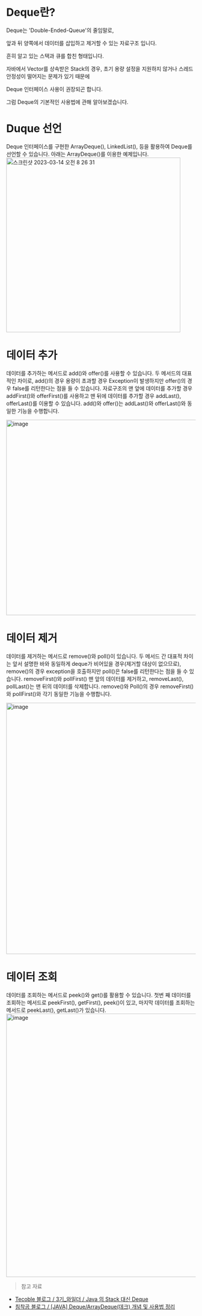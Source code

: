 # Deque란?

Deque는 'Double-Ended-Queue'의 줄임말로,

앞과 뒤 양쪽에서 데이터를 삽입하고 제거할 수 있는 자료구조 입니다.

흔히 알고 있는 스택과 큐를 합친 형태입니다.

자바에서 Vector를 상속받은 Stack의 경우, 초기 용량 설정을 지원하지 않거나 스레드 안정성이 떨어지는 문제가 있기 때문에

Deque 인터페이스 사용이 권장되곤 합니다.

그럼 Deque의 기본적인 사용법에 관해 알아보겠습니다.

# Duque 선언

Deque 인터페이스를 구현한 ArrayDeque(), LinkedList(), 등을 활용하여 Deque를 선언할 수 있습니다.
아래는 ArrayDeque()를 이용한 예제입니다.
<img width="463" alt="스크린샷 2023-03-14 오전 8 26 31" src="https://user-images.githubusercontent.com/96895686/224854715-1f7638cb-9d06-4f5c-8c15-da5a8a07b1a9.png">

# 데이터 추가
데이터를 추가하는 메서드로 add()와 offer()를 사용할 수 있습니다. 
두 메서드의 대표적인 차이로, add()의 경우 용량이 초과할 경우 Exception이 발생하지만
offer()의 경우 false를 리턴한다는 점을 들 수 있습니다.
자료구조의 맨 앞에 데이터를 추가할 경우 addFirst()와 offerFirst()를 사용하고
맨 뒤에 데이터를 추가할 경우 addLast(), offerLast()를 이용할 수 있습니다.
add()와 offer()는 addLast()와 offerLast()와 동일한 기능을 수행합니다.

<img width="518" alt="image" src="https://user-images.githubusercontent.com/96895686/224855433-8d924558-ae8b-4d91-ba6d-a99461f8a824.png">


# 데이터 제거
데이터를 제거하는 메서드로 remove()와 poll()이 있습니다.
두 메서드 간 대표적 차이는 앞서 설명한 바와 동일하게
deque가 비어있을 경우(제거할 대상이 없으므로),
remove()의 경우 exception을 호출하지만
poll()은 false를 리턴한다는 점을 들 수 있습니다.
removeFirst()와 pollFirst() 맨 앞의 데이터를 제거하고,
removeLast(), pollLast()는 맨 뒤의 데이터를 삭제합니다.
remove()와 Poll()의 경우 removeFirst()와 pollFirst()와 각기 동일한 기능을 수행합니다.

<img width="666" alt="image" src="https://user-images.githubusercontent.com/96895686/224856077-cbc598e6-14ad-425b-bd2d-5bd4a8dba685.png">


# 데이터 조회
데이터를 조회하는 메서드로 peek()와 get()를 활용할 수 있습니다.
첫번 째 데이터를 조회하는 메서드로 peekFirst(), getFirst(), peek()이 있고,
마지막 데이터를 조회하는 메서드로 peekLast(), getLast()가 있습니다.
<img width="698" alt="image" src="https://user-images.githubusercontent.com/96895686/224856337-76114af9-5817-4cf0-b294-fa5848718abb.png">


> 참고 자료
- [Tecoble 블로그 / 3기_와일더 / Java 의 Stack 대신 Deque](https://tecoble.techcourse.co.kr/post/2021-05-10-stack-vs-deque/)
- [침착곰 블로그 / [JAVA] Deque/ArrayDeque(데크) 개념 및 사용법 정리](https://crazykim2.tistory.com/581)
